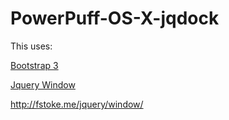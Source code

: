 # PowerPuff-OS-X-jqdock
This uses:

[Bootstrap 3](https://getbootstrap.com/docs/3.3/)

[Jquery Window](http://fstoke.me/jquery/window/)

http://fstoke.me/jquery/window/
